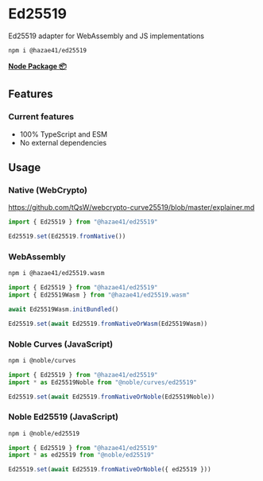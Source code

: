 # Ed25519

Ed25519 adapter for WebAssembly and JS implementations

```bash
npm i @hazae41/ed25519
```

[**Node Package 📦**](https://www.npmjs.com/package/@hazae41/ed25519)

## Features

### Current features
- 100% TypeScript and ESM
- No external dependencies

## Usage

### Native (WebCrypto)

https://github.com/tQsW/webcrypto-curve25519/blob/master/explainer.md

```typescript
import { Ed25519 } from "@hazae41/ed25519"

Ed25519.set(Ed25519.fromNative())
```

### WebAssembly

```bash
npm i @hazae41/ed25519.wasm
```

```typescript
import { Ed25519 } from "@hazae41/ed25519"
import { Ed25519Wasm } from "@hazae41/ed25519.wasm"

await Ed25519Wasm.initBundled()

Ed25519.set(await Ed25519.fromNativeOrWasm(Ed25519Wasm))
```

### Noble Curves (JavaScript)

```bash
npm i @noble/curves
```

```typescript
import { Ed25519 } from "@hazae41/ed25519"
import * as Ed25519Noble from "@noble/curves/ed25519"

Ed25519.set(await Ed25519.fromNativeOrNoble(Ed25519Noble))
```

### Noble Ed25519 (JavaScript)

```bash
npm i @noble/ed25519
```

```typescript
import { Ed25519 } from "@hazae41/ed25519"
import * as ed25519 from "@noble/ed25519"

Ed25519.set(await Ed25519.fromNativeOrNoble({ ed25519 }))
```